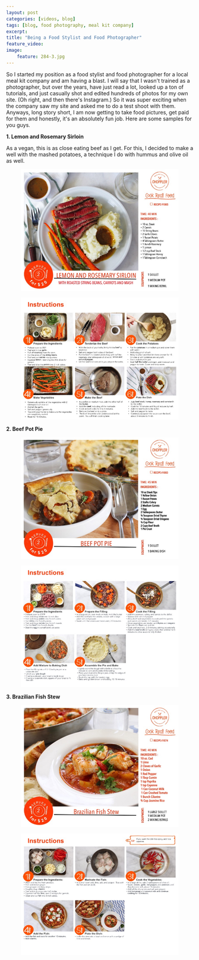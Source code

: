 ```yaml
---
layout: post
categories: [videos, blog]
tags: [blog, food photography, meal kit company]
excerpt: 
title: "Being a Food Stylist and Food Photographer"
feature_video: 
image:
    feature: 284-3.jpg
---
```


So I started my position as a food stylist and food photographer for a local meal kit company and am having a blast.  I will say that I wasn't trained as a photographer, but over the years, have just read a lot, looked up a ton of tutorials, and just casually shot and edited hundreds of photos for my own site.  (Oh right, and then there's Instagram.) So it was super exciting when the company saw my site and asked me to do a test shoot with them.  Anyways, long story short, I am now getting to take food pictures, get paid for them and honestly, it's an absolutely fun job.   Here are some samples for you guys.

__1. Lemon and Rosemary Sirloin__

As a vegan, this is as close eating beef as I get.  For this, I decided to make a well with the mashed potatoes, a technique I do with hummus and olive oil as well.

<figure>
    <img src="/images/284-1.jpg">
</figure>


<figure>
    <img src="/images/284-2.jpg">
</figure>

__2. Beef Pot Pie__

<figure>
    <img src="/images/284-3.jpg">
</figure>


<figure>
    <img src="/images/284-4.jpg">
</figure>

__3. Brazilian Fish Stew__

<figure>
    <img src="/images/284-5.jpg">
</figure>

<figure>
    <img src="/images/284-6.jpg">
</figure>